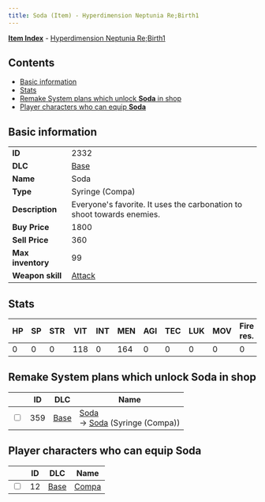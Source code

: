 ```yaml
---
title: Soda (Item) - Hyperdimension Neptunia Re;Birth1
---
```


[**Item Index**](/neptunia/rb1/item/index.html) - [Hyperdimension Neptunia Re;Birth1](/neptunia/rb1)

## Contents

- [Basic information](#basic-information)
- [Stats](#stats)
- [Remake System plans which unlock **Soda** in shop](#remake-system-plans-which-unlock-soda-in-shop)
- [Player characters who can equip **Soda**](#player-characters-who-can-equip-soda)
## Basic information

|   |   |
| -- | -- |
| **ID** | 2332 |
| **DLC** | [Base](/neptunia/rb1/dlc/1-base.html) |
| **Name** | Soda |
| **Type** | Syringe (Compa) |
| **Description** | Everyone's favorite. It uses the carbonation to shoot towards enemies. |
| **Buy Price** | 1800 |
| **Sell Price** | 360 |
| **Max inventory** | 99 |
| **Weapon skill** | [Attack](/neptunia/rb1/skill/1-2001-attack.html) |


## Stats

| HP | SP | STR | VIT | INT | MEN | AGI | TEC | LUK | MOV | Fire res. | Ice res. | Wind res. | Lightning res. |
| -- | -- | --- | --- | --- | --- | --- | --- | --- | --- | --------- | -------- | --------- | -------------- |
| 0 | 0 | 0 | 118 | 0 | 164 | 0 | 0 | 0 | 0 | 0 | 0 | 0 | 0 |


## Remake System plans which unlock **Soda** in shop

|    | ID | DLC | Name |
| -- | -- | --- | ---- |
| <input type="checkbox" id="rb1-remake-1-359" class="trackbox" /> | 359 | [Base](/neptunia/rb1/dlc/1-base.html) | [Soda](/neptunia/rb1/remake/1-359-soda.html)<br /> → [Soda](/neptunia/rb1/item/1-2332-soda.html) (Syringe (Compa)) |


## Player characters who can equip **Soda**

|    | ID | DLC | Name |
| -- | -- | --- | ---- |
| <input type="checkbox" id="rb1-player-1-12" class="trackbox" /> | 12 | [Base](/neptunia/rb1/dlc/1-base.html) | [Compa](/neptunia/rb1/player/1-12-compa.html) |
